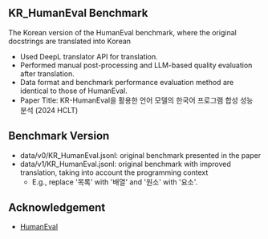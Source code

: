 ## KR_HumanEval Benchmark
The Korean version of the HumanEval benchmark, where the original docstrings are translated into Korean
* Used DeepL translator API for translation.
* Performed manual post-processing and LLM-based quality evaluation after translation.
* Data format and benchmark performance evaluation method are identical to those of HumanEval.
* Paper Title: KR-HumanEval을 활용한 언어 모델의 한국어 프로그램 합성 성능 분석 (2024 HCLT)

## Benchmark Version
* data/v0/KR_HumanEval.jsonl: original benchmark presented in the paper
* data/v1/KR_HumanEval.jsonl: original benchmark with improved translation, taking into account the programming context
  * E.g., replace '목록' with '배열' and '원소' with '요소'.
  
## Acknowledgement
* [HumanEval](https://github.com/openai/human-eval)

